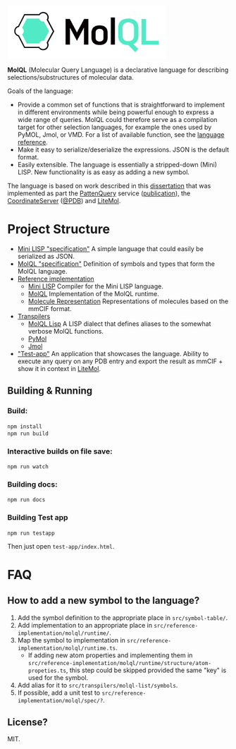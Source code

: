 ![Logo](docs/logo.png)

**MolQL** (Molecular Query Language) is a declarative language for describing selections/substructures of molecular data. 

Goals of the language:

* Provide a common set of functions that is straightforward to implement in different environments while being powerful enough to express a wide range of queries. MolQL could therefore serve as a compilation target for other selection languages, for example the ones used by PyMOL, Jmol, or VMD. For a list of available function, see 
the [language reference](docs/language-reference.md).
* Make it easy to serialize/deserialize the expressions. JSON is the default format.
* Easily extensible. The language is essentially a stripped-down (Mini) LISP. New functionality is as easy as adding a new symbol.

The language is based on work described in this [dissertation](https://is.muni.cz/th/140435/fi_d/thesis.pdf)
that was implemented as part the [PattenQuery](http://webchem.ncbr.muni.cz/Platform/PatternQuery/Index) service ([publication](http://dx.doi.org/10.1093/nar/gkv561)), the [CoordinateServer](https://cs.litemol.org) ([@PDB](https://www.ebi.ac.uk/pdbe/coordinates/)) and [LiteMol](https://github.com/dsehnal/LiteMol).

Project Structure
========

* [Mini LISP "specification"](src/mini-lisp) A simple language that could easily be serialized as JSON.
* [MolQL "specification"](src/molql) Definition of symbols and types that form the MolQL language.
* [Reference implementation](src/reference-implementation)
    * [Mini LISP](src/reference-implementation/mini-lisp) Compiler for the Mini LISP language.
    * [MolQL](src/reference-implementation/molql) Implementation of the MolQL runtime.
    * [Molecule Representation](src/reference-implementation/molecule) Representations of molecules based on the mmCIF format.
* [Transpilers](src/transpilers)
    * [MolQL Lisp](src/transpilers/molql-lisp) A LISP dialect that defines aliases to the somewhat verbose MolQL functions.
    * [PyMol](src/transpilers/pymol)
    * [Jmol](src/transpilers/jmol)
* ["Test-app"](src/test-app) An application that showcases the language. Ability to execute any query on any PDB entry and export the result as mmCIF + show it in context in [LiteMol](https://github.com/dsehnal/LiteMol).

## Building & Running

### Build:

    npm install
    npm run build

### Interactive builds on file save:

    npm run watch

### Building docs:
 
    npm run docs

### Building Test app

    npm run testapp

Then just open ``test-app/index.html``.

# FAQ

## How to add a new symbol to the language?

1) Add the symbol definition to the appropriate place in ``src/symbol-table/``.
2) Add implementation to an appropriate place in ``src/reference-implementation/molql/runtime/``.
3) Map the symbol to implementation in ``src/reference-implementation/molql/runtime.ts``.
    * If adding new atom properties and implementing them in ``src/reference-implementation/molql/runtime/structure/atom-propeties.ts``, this step could be skipped provided the same "key" is used for the symbol.
4) Add alias for it to ``src/transpilers/molql-list/symbols``.
5) If possible, add a unit test to ``src/reference-implementation/molql/spec/?``.

## License?

MIT.